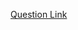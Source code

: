[Question Link](https://leetcode.com/problems/clear-digits/description/?envType=daily-question&envId=2025-02-10)

